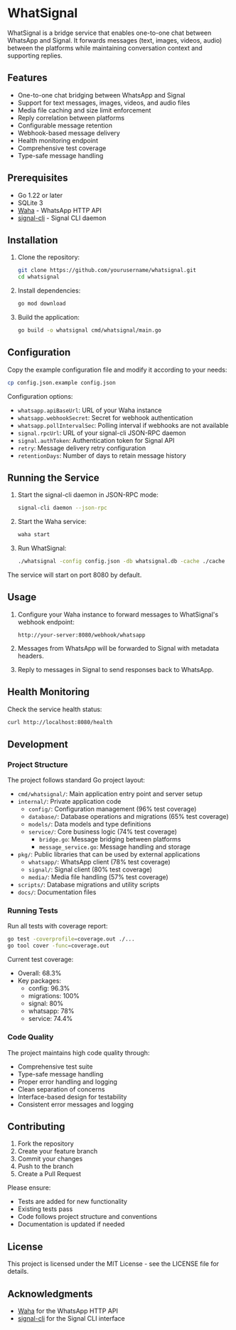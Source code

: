 # WhatSignal

WhatSignal is a bridge service that enables one-to-one chat between WhatsApp and Signal. It forwards messages (text, images, videos, audio) between the platforms while maintaining conversation context and supporting replies.

## Features

- One-to-one chat bridging between WhatsApp and Signal
- Support for text messages, images, videos, and audio files
- Media file caching and size limit enforcement
- Reply correlation between platforms
- Configurable message retention
- Webhook-based message delivery
- Health monitoring endpoint
- Comprehensive test coverage
- Type-safe message handling

## Prerequisites

- Go 1.22 or later
- SQLite 3
- [Waha](https://github.com/devlikeapro/waha) - WhatsApp HTTP API
- [signal-cli](https://github.com/AsamK/signal-cli) - Signal CLI daemon

## Installation

1. Clone the repository:
   ```bash
   git clone https://github.com/yourusername/whatsignal.git
   cd whatsignal
   ```

2. Install dependencies:
   ```bash
   go mod download
   ```

3. Build the application:
   ```bash
   go build -o whatsignal cmd/whatsignal/main.go
   ```

## Configuration

Copy the example configuration file and modify it according to your needs:

```bash
cp config.json.example config.json
```

Configuration options:

- `whatsapp.apiBaseUrl`: URL of your Waha instance
- `whatsapp.webhookSecret`: Secret for webhook authentication
- `whatsapp.pollIntervalSec`: Polling interval if webhooks are not available
- `signal.rpcUrl`: URL of your signal-cli JSON-RPC daemon
- `signal.authToken`: Authentication token for Signal API
- `retry`: Message delivery retry configuration
- `retentionDays`: Number of days to retain message history

## Running the Service

1. Start the signal-cli daemon in JSON-RPC mode:
   ```bash
   signal-cli daemon --json-rpc
   ```

2. Start the Waha service:
   ```bash
   waha start
   ```

3. Run WhatSignal:
   ```bash
   ./whatsignal -config config.json -db whatsignal.db -cache ./cache
   ```

The service will start on port 8080 by default.

## Usage

1. Configure your Waha instance to forward messages to WhatSignal's webhook endpoint:
   ```
   http://your-server:8080/webhook/whatsapp
   ```

2. Messages from WhatsApp will be forwarded to Signal with metadata headers.

3. Reply to messages in Signal to send responses back to WhatsApp.

## Health Monitoring

Check the service health status:
```bash
curl http://localhost:8080/health
```

## Development

### Project Structure

The project follows standard Go project layout:

- `cmd/whatsignal/`: Main application entry point and server setup
- `internal/`: Private application code
  - `config/`: Configuration management (96% test coverage)
  - `database/`: Database operations and migrations (65% test coverage)
  - `models/`: Data models and type definitions
  - `service/`: Core business logic (74% test coverage)
    - `bridge.go`: Message bridging between platforms
    - `message_service.go`: Message handling and storage
- `pkg/`: Public libraries that can be used by external applications
  - `whatsapp/`: WhatsApp client (78% test coverage)
  - `signal/`: Signal client (80% test coverage)
  - `media/`: Media file handling (57% test coverage)
- `scripts/`: Database migrations and utility scripts
- `docs/`: Documentation files

### Running Tests

Run all tests with coverage report:
```bash
go test -coverprofile=coverage.out ./...
go tool cover -func=coverage.out
```

Current test coverage:
- Overall: 68.3%
- Key packages:
  - config: 96.3%
  - migrations: 100%
  - signal: 80%
  - whatsapp: 78%
  - service: 74.4%

### Code Quality

The project maintains high code quality through:
- Comprehensive test suite
- Type-safe message handling
- Proper error handling and logging
- Clean separation of concerns
- Interface-based design for testability
- Consistent error messages and logging

## Contributing

1. Fork the repository
2. Create your feature branch
3. Commit your changes
4. Push to the branch
5. Create a Pull Request

Please ensure:
- Tests are added for new functionality
- Existing tests pass
- Code follows project structure and conventions
- Documentation is updated if needed

## License

This project is licensed under the MIT License - see the LICENSE file for details.

## Acknowledgments

- [Waha](https://github.com/devlikeapro/waha) for the WhatsApp HTTP API
- [signal-cli](https://github.com/AsamK/signal-cli) for the Signal CLI interface 